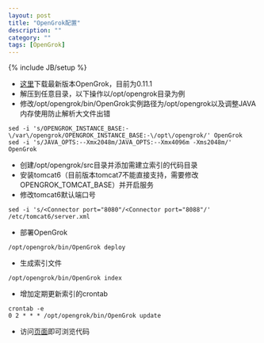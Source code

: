 ```yaml
---
layout: post
title: "OpenGrok配置"
description: ""
category: ""
tags: [OpenGrok]
---
```

{% include JB/setup %}

* [这里](http://opengrok.github.io/OpenGrok)下载最新版本OpenGrok，目前为0.11.1
* 解压到任意目录，以下操作以/opt/opengrok目录为例
* 修改/opt/opengrok/bin/OpenGrok实例路径为/opt/opengrok以及调整JAVA内存使用防止解析大文件出错

```
sed -i 's/OPENGROK_INSTANCE_BASE:-\/var\/opengrok/OPENGROK_INSTANCE_BASE:-\/opt\/opengrok/' OpenGrok
sed -i 's/JAVA_OPTS:--Xmx2048m/JAVA_OPTS:--Xmx4096m -Xms2048m/' OpenGrok
```
* 创建/opt/opengrok/src目录并添加需建立索引的代码目录
* 安装tomcat6（目前版本tomcat7不能直接支持，需要修改OPENGROK_TOMCAT_BASE）并开启服务
* 修改tomcat6默认端口号

```
sed -i 's/<Connector port="8080"/<Connector port="8088"/' /etc/tomcat6/server.xml
```
* 部署OpenGrok

```
/opt/opengrok/bin/OpenGrok deploy
```
* 生成索引文件

```
/opt/opengrok/bin/OpenGrok index
```
* 增加定期更新索引的crontab

```
crontab -e
0 2 * * * /opt/opengrok/bin/OpenGrok update
```
* 访问[页面](http://127.0.0.1:8080/source)即可浏览代码


